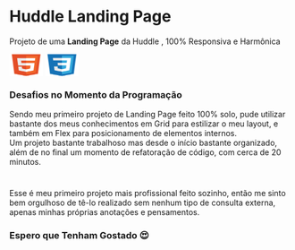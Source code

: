 # Huddle Landing Page
Projeto de uma <strong>Landing Page</strong> da Huddle , 100% Responsiva e Harmônica

<div>
    <img align='center' height='40' width='60' title='HTML5' alt='html5' src='https://github.com/devicons/devicon/blob/master/icons/html5/html5-original.svg' />
    <img align='center' height='40' width='60' title='CSS3' alt='css3' src='https://github.com/devicons/devicon/blob/master/icons/css3/css3-original.svg' />
</div>

### Desafios no Momento da Programação
Sendo meu primeiro projeto de Landing Page feito 100% solo, pude utilizar bastante dos meus conhecimentos em Grid para estilizar o meu layout, e também em Flex para posicionamento de elementos internos. <br>
Um projeto bastante trabalhoso mas desde o início bastante organizado, além de no final um momento de refatoração de código, com cerca de 20 minutos.
#
Esse é meu primeiro projeto mais profissional feito sozinho, então me sinto bem orgulhoso de tê-lo realizado sem nenhum tipo de consulta externa, apenas minhas próprias anotações e pensamentos.

### Espero que Tenham Gostado 😍
